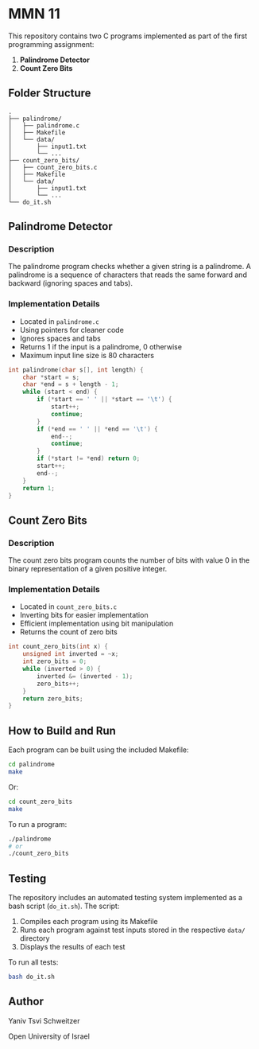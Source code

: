 # MMN 11

This repository contains two C programs implemented as part of the first programming assignment:

1. **Palindrome Detector**
2. **Count Zero Bits**

## Folder Structure

```
.
├── palindrome/
│   ├── palindrome.c
│   ├── Makefile
│   └── data/
│       ├── input1.txt
│       └── ...
├── count_zero_bits/
│   ├── count_zero_bits.c
│   ├── Makefile
│   └── data/
│       ├── input1.txt
│       └── ...
└── do_it.sh
```

## Palindrome Detector

### Description
The palindrome program checks whether a given string is a palindrome. A palindrome is a sequence of characters that reads the same forward and backward (ignoring spaces and tabs).

### Implementation Details
- Located in `palindrome.c`
- Using pointers for cleaner code
- Ignores spaces and tabs
- Returns 1 if the input is a palindrome, 0 otherwise
- Maximum input line size is 80 characters

```c
int palindrome(char s[], int length) {
    char *start = s;
    char *end = s + length - 1;
    while (start < end) {
        if (*start == ' ' || *start == '\t') {
            start++;
            continue;
        }
        if (*end == ' ' || *end == '\t') {
            end--;
            continue;
        }
        if (*start != *end) return 0;
        start++;
        end--;
    }
    return 1;
}
```

## Count Zero Bits

### Description
The count zero bits program counts the number of bits with value 0 in the binary representation of a given positive integer.

### Implementation Details
- Located in `count_zero_bits.c`
- Inverting bits for easier implementation
- Efficient implementation using bit manipulation
- Returns the count of zero bits

```c
int count_zero_bits(int x) {
    unsigned int inverted = ~x;
    int zero_bits = 0;
    while (inverted > 0) {
        inverted &= (inverted - 1);
        zero_bits++;
    }
    return zero_bits;
}
```

## How to Build and Run

Each program can be built using the included Makefile:

```bash
cd palindrome
make
```

Or:

```bash
cd count_zero_bits
make
```

To run a program:

```bash
./palindrome
# or
./count_zero_bits
```

## Testing

The repository includes an automated testing system implemented as a bash script (`do_it.sh`). The script:

1. Compiles each program using its Makefile
2. Runs each program against test inputs stored in the respective `data/` directory
3. Displays the results of each test

To run all tests:

```bash
bash do_it.sh
```

## Author

Yaniv Tsvi Schweitzer

Open University of Israel